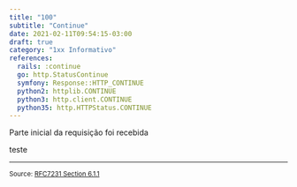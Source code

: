 ```yaml
---
title: "100"
subtitle: "Continue"
date: 2021-02-11T09:54:15-03:00
draft: true
category: "1xx Informativo"
references:
  rails: :continue
  go: http.StatusContinue
  symfony: Response::HTTP_CONTINUE
  python2: httplib.CONTINUE
  python3: http.client.CONTINUE
  python35: http.HTTPStatus.CONTINUE
---
```


<p class="mb-1">Parte inicial da requisição foi recebida</p>

<p class="text-sm">teste</p>

<hr class="bg-gray-100 my-3" />

<small>Source: <span class="text-indigo-500">[RFC7231 Section 6.1.1](https://tools.ietf.org/html/rfc7231#section-6.2.1)</span>


